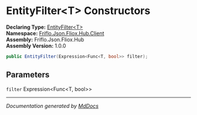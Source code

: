 ﻿<!--  
  <auto-generated>   
    The contents of this file were generated by a tool.  
    Changes to this file may be list if the file is regenerated  
  </auto-generated>   
-->

# EntityFilter\<T\> Constructors

**Declaring Type:** [EntityFilter\<T\>](../index.md)  
**Namespace:** [Friflo.Json.Fliox.Hub.Client](../../index.md)  
**Assembly:** Friflo.Json.Fliox.Hub  
**Assembly Version:** 1.0.0

```csharp
public EntityFilter(Expression<Func<T, bool>> filter);
```

## Parameters

`filter`  Expression\<Func\<T, bool\>\>

___

*Documentation generated by [MdDocs](https://github.com/ap0llo/mddocs)*
